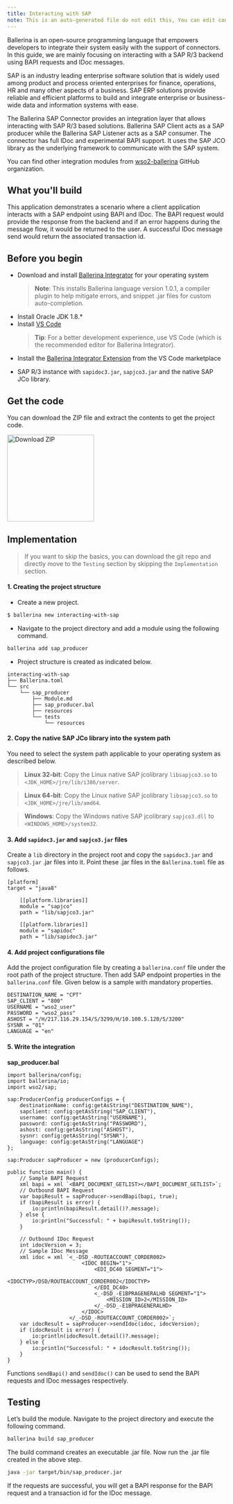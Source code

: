 ```yaml
---
title: Interacting with SAP
note: This is an auto-generated file do not edit this, You can edit content in "ballerina-integrator" repo
---
```


Ballerina is an open-source programming language that empowers developers to integrate their system easily with the support of connectors. In this guide, we are mainly focusing on interacting with a SAP R/3 backend using BAPI requests and IDoc messages.

SAP is an industry leading enterprise software solution that is widely used among product and process oriented enterprises for finance, operations, HR and many other aspects of a business. SAP ERP solutions provide reliable and efficient platforms to build and integrate enterprise or business-wide data and information systems with ease. 

The Ballerina SAP Connector provides an integration layer that allows interacting with SAP R/3 based solutions. Ballerina SAP Client acts as a SAP producer while the Ballerina SAP Listener acts as a SAP consumer. The connector has full IDoc and experimental BAPI support. It uses the SAP JCO library as the underlying framework to communicate with the SAP system.

You can find other integration modules from [wso2-ballerina](https://github.com/wso2-ballerina) GitHub organization.

## What you'll build

This application demonstrates a scenario where a client application interacts with a SAP endpoint using BAPI and IDoc. The BAPI request would provide the response from the backend and if an error happens during the message flow, it would be returned to the user. A successful IDoc message send would return the associated transaction id.

<!-- Common Prerequisites to include in markdown files --> 
## Before you begin
 
* Download and install [Ballerina Integrator](https://wso2.com/integration/ballerina-integrator/) for your operating system
  > **Note**: This installs Ballerina language version 1.0.1, a compiler plugin to help mitigate errors, and snippet .jar files for custom auto-completion. 
* Install Oracle JDK 1.8.*
* Install [VS Code](https://code.visualstudio.com/Download) 
  > **Tip**: For a better development experience, use VS Code (which is the recommended editor for Ballerina Integrator).
* Install the [Ballerina Integrator Extension](https://marketplace.visualstudio.com/items?itemName=WSO2.ballerina-integrator) from the VS Code marketplace
- SAP R/3 instance with `sapidoc3.jar`, `sapjco3.jar` and the native SAP JCo library.

<!-- Get the code instructions to include in markdown files --> 
## Get the code

You can download the ZIP file and extract the contents to get the project code.

<a href="../../../../../../assets/zip/interacting-with-sap.zip">
    <img src="../../../../../../assets/img/download-zip.png" width="200" alt="Download ZIP">
</a>

## Implementation

> If you want to skip the basics, you can download the git repo and directly move to the `Testing` section by skipping the `Implementation` section.

#### 1. Creating the project structure

- Create a new project.

```bash
$ ballerina new interacting-with-sap
```

- Navigate to the project directory and add a module using the following command.

```bash
ballerina add sap_producer
```

- Project structure is created as indicated below.

```
interacting-with-sap
├── Ballerina.toml
└── src
    └── sap_producer
        ├── Module.md
        ├── sap_producer.bal
        ├── resources
        └── tests
            └── resources
```

#### 2. Copy the native SAP JCo library into the system path
You need to select the system path applicable to your operating system as described below.
> **Linux 32-bit**: Copy the Linux native SAP jcolibrary `libsapjco3.so` to `<JDK_HOME>/jre/lib/i386/server`.

> **Linux 64-bit**: Copy the Linux native SAP jcolibrary `libsapjco3.so` to `<JDK_HOME>/jre/lib/amd64`.

> **Windows**: Copy the Windows native SAP jcolibrary `sapjco3.dll` to `<WINDOWS_HOME>/system32`.

#### 3. Add `sapidoc3.jar` and `sapjco3.jar` files

Create a `lib` directory in the project root and copy the `sapidoc3.jar` and `sapjco3.jar` .jar files into it. 
Point these .jar files in the `Ballerina.toml` file as follows.
```
[platform]
target = "java8"

    [[platform.libraries]]
    module = "sapjco"
    path = "lib/sapjco3.jar"

    [[platform.libraries]]
    module = "sapidoc"
    path = "lib/sapidoc3.jar"
```

#### 4. Add project configurations file

Add the project configuration file by creating a `ballerina.conf` file under the root path of the project structure.
Then add SAP endpoint properties in the `ballerina.conf` file. Given below is a sample with mandatory properties.

```
DESTINATION_NAME = "CPT"
SAP_CLIENT = "800"
USERNAME = "wso2_user"
PASSWORD = "wso2_pass"
ASHOST = "/H/217.116.29.154/S/3299/H/10.100.5.120/S/3200"
SYSNR = "01"
LANGUAGE = "en"
```

#### 5. Write the integration

**sap_producer.bal**
```ballerina
import ballerina/config;
import ballerina/io;
import wso2/sap;

sap:ProducerConfig producerConfigs = {
    destinationName: config:getAsString("DESTINATION_NAME"),
    sapclient: config:getAsString("SAP_CLIENT"),
    username: config:getAsString("USERNAME"),
    password: config:getAsString("PASSWORD"),
    ashost: config:getAsString("ASHOST"),
    sysnr: config:getAsString("SYSNR"),
    language: config:getAsString("LANGUAGE")
};

sap:Producer sapProducer = new (producerConfigs);

public function main() {
    // Sample BAPI Request
    xml bapi = xml `<BAPI_DOCUMENT_GETLIST></BAPI_DOCUMENT_GETLIST>`;
    // Outbound BAPI Request
    var bapiResult = sapProducer->sendBapi(bapi, true);
    if (bapiResult is error) {
        io:println(bapiResult.detail()?.message);
    } else {
        io:println("Successful: " + bapiResult.toString());
    }

    // Outbound IDoc Request
    int idocVersion = 3;
    // Sample IDoc Message
    xml idoc = xml `<_-DSD_-ROUTEACCOUNT_CORDER002>
                        <IDOC BEGIN="1">
                            <EDI_DC40 SEGMENT="1">
                                <IDOCTYP>/DSD/ROUTEACCOUNT_CORDER002</IDOCTYP>
                            </EDI_DC40>
                            <_-DSD_-E1BPRAGENERALHD SEGMENT="1">
                                <MISSION_ID>2</MISSION_ID>
                            </_-DSD_-E1BPRAGENERALHD>
                        </IDOC>
                    </_-DSD_-ROUTEACCOUNT_CORDER002>`;
    var idocResult = sapProducer->sendIdoc(idoc, idocVersion);
    if (idocResult is error) {
        io:println(idocResult.detail()?.message);
    } else {
        io:println("Successful: " + idocResult.toString());
    }
}
```

Functions `sendBapi()` and `sendIdoc()` can be used to send the BAPI requests and IDoc messages respectively.

## Testing

Let’s build the module. Navigate to the project directory and execute the following command.

```bash
ballerina build sap_producer
```

The build command creates an executable .jar file. Now run the .jar file created in the above step. 

```bash
java -jar target/bin/sap_producer.jar
```

If the requests are successful, you will get a BAPI response for the BAPI request and a transaction id for the IDoc message.
